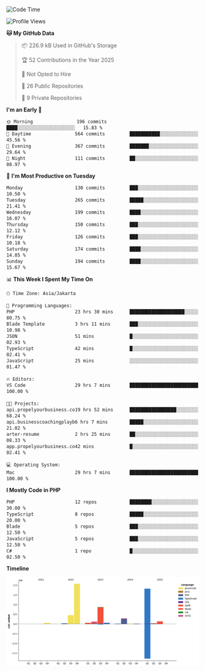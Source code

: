 <!--START_SECTION:waka-->
![Code Time](http://img.shields.io/badge/Code%20Time-857%20hrs%2032%20mins-blue)

![Profile Views](http://img.shields.io/badge/Profile%20Views-1-blue)

**🐱 My GitHub Data** 

> 📦 226.9 kB Used in GitHub's Storage 
 > 
> 🏆 52 Contributions in the Year 2025
 > 
> 🚫 Not Opted to Hire
 > 
> 📜 26 Public Repositories 
 > 
> 🔑 9 Private Repositories 
 > 
**I'm an Early 🐤** 

```text
🌞 Morning                196 commits         ████░░░░░░░░░░░░░░░░░░░░░   15.83 % 
🌆 Daytime                564 commits         ███████████░░░░░░░░░░░░░░   45.56 % 
🌃 Evening                367 commits         ███████░░░░░░░░░░░░░░░░░░   29.64 % 
🌙 Night                  111 commits         ██░░░░░░░░░░░░░░░░░░░░░░░   08.97 % 
```
📅 **I'm Most Productive on Tuesday** 

```text
Monday                   130 commits         ███░░░░░░░░░░░░░░░░░░░░░░   10.50 % 
Tuesday                  265 commits         █████░░░░░░░░░░░░░░░░░░░░   21.41 % 
Wednesday                199 commits         ████░░░░░░░░░░░░░░░░░░░░░   16.07 % 
Thursday                 150 commits         ███░░░░░░░░░░░░░░░░░░░░░░   12.12 % 
Friday                   126 commits         ███░░░░░░░░░░░░░░░░░░░░░░   10.18 % 
Saturday                 174 commits         ████░░░░░░░░░░░░░░░░░░░░░   14.05 % 
Sunday                   194 commits         ████░░░░░░░░░░░░░░░░░░░░░   15.67 % 
```


📊 **This Week I Spent My Time On** 

```text
🕑︎ Time Zone: Asia/Jakarta

💬 Programming Languages: 
PHP                      23 hrs 30 mins      ████████████████████░░░░░   80.75 % 
Blade Template           3 hrs 11 mins       ███░░░░░░░░░░░░░░░░░░░░░░   10.98 % 
JSON                     51 mins             █░░░░░░░░░░░░░░░░░░░░░░░░   02.93 % 
TypeScript               42 mins             █░░░░░░░░░░░░░░░░░░░░░░░░   02.41 % 
JavaScript               25 mins             ░░░░░░░░░░░░░░░░░░░░░░░░░   01.47 % 

🔥 Editors: 
VS Code                  29 hrs 7 mins       █████████████████████████   100.00 % 

🐱‍💻 Projects: 
api.propelyourbusiness.co19 hrs 52 mins      █████████████████░░░░░░░░   68.24 % 
api.businesscoachingplayb6 hrs 7 mins        █████░░░░░░░░░░░░░░░░░░░░   21.02 % 
arter-resume             2 hrs 25 mins       ██░░░░░░░░░░░░░░░░░░░░░░░   08.33 % 
app.propelyourbusiness.co42 mins             █░░░░░░░░░░░░░░░░░░░░░░░░   02.41 % 

💻 Operating System: 
Mac                      29 hrs 7 mins       █████████████████████████   100.00 % 
```

**I Mostly Code in PHP** 

```text
PHP                      12 repos            ████████░░░░░░░░░░░░░░░░░   30.00 % 
TypeScript               8 repos             █████░░░░░░░░░░░░░░░░░░░░   20.00 % 
Blade                    5 repos             ███░░░░░░░░░░░░░░░░░░░░░░   12.50 % 
JavaScript               5 repos             ███░░░░░░░░░░░░░░░░░░░░░░   12.50 % 
C#                       1 repo              █░░░░░░░░░░░░░░░░░░░░░░░░   02.50 % 
```



**Timeline**

![Lines of Code chart](https://raw.githubusercontent.com/brstreet2/brstreet2/main/assets/bar_graph.png)


<!--END_SECTION:waka-->
